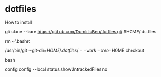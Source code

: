 # dotfiles

How to install

git clone --bare https://github.com/DominicBen/dotfiles.git $HOME/.dotfiles

rm ~/.bashrc

/usr/bin/git --git-dir=$HOME/.dotfiles/ --work-tree=$HOME checkout

bash

config config --local status.showUntrackedFiles no


